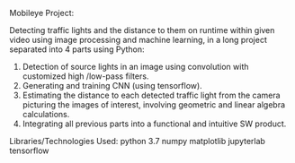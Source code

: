 Mobileye Project:

Detecting traffic lights and the distance to them on runtime within given video using image processing and machine learning, in a long project separated into 4 parts using Python:
1. Detection of source lights in an image using convolution with customized high /low-pass filters.
2. Generating and training CNN (using tensorflow).
3. Estimating the distance to each detected traffic light from the camera picturing the images of interest, involving geometric and linear algebra calculations.
4. Integrating all previous parts into a functional and intuitive SW product.   

Libraries/Technologies Used:
python 3.7
numpy
matplotlib
jupyterlab
tensorflow
